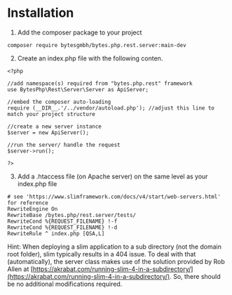 # Installation

1. Add the composer package to your project

```
composer require bytesgmbh/bytes.php.rest.server:main-dev
```

2. Create an index.php file with the following conten.

```
<?php

//add namespace(s) required from "bytes.php.rest" framework
use BytesPhp\Rest\Server\Server as ApiServer;

//embed the composer auto-loading
require (__DIR__.'/../vendor/autoload.php'); //adjust this line to match your project structure

//create a new server instance
$server = new ApiServer();

//run the server/ handle the request
$server->run();

?>
```

3. Add a .htaccess file (on Apache server) on the same level as your index.php file

```
# see 'https://www.slimframework.com/docs/v4/start/web-servers.html' for reference
RewriteEngine On
RewriteBase /bytes.php/rest.server/tests/
RewriteCond %{REQUEST_FILENAME} !-f
RewriteCond %{REQUEST_FILENAME} !-d
RewriteRule ^ index.php [QSA,L]
```

Hint: When deploying a slim application to a sub directory (not the domain root folder), slim typically results in a 404 issue. To deal with that (automatically), the server class makes use of the solution provided by Rob Allen at [https://akrabat.com/running-slim-4-in-a-subdirectory/](https://akrabat.com/running-slim-4-in-a-subdirectory/). So, there should be no additional modifications required.
